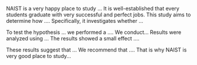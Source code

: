 NAIST is a very happy place to study ...
It is well-established that every students graduate with very successful and perfect jobs.  This study aims to determine how .... Specifically, it investigates whether ... 


To test the hypothesis ... we performed a .... 
We conduct...
Results were analyzed using ... The results showed a small effect .... 


These results suggest that ... We recommend that .... That is why NAIST is very good place to study...
